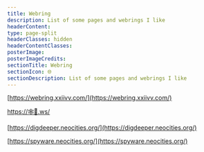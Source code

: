 ```yaml
---
title: Webring
description: List of some pages and webrings I like
headerContent:
type: page-split
headerClasses: hidden
headerContentClasses:
posterImage:
posterImageCredits:
sectionTitle: Webring
sectionIcon: 🌐
sectionDescription: List of some pages and webrings I like
---
```


[https://webring.xxiivv.com/](https://webring.xxiivv.com/)

[https://🕸💍.ws/](https://🕸💍.ws/)

[https://digdeeper.neocities.org/](https://digdeeper.neocities.org/)

[https://spyware.neocities.org/](https://spyware.neocities.org/)
